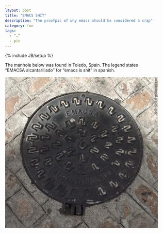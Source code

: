```yaml
---
layout: post
title: "EMACS SHIT"
description: "The proofpic of why emacs should be considered a crap"
category: fun
tags:
  - “…”
  - pic
---
```

{% include JB/setup %}

The manhole below was found in Toledo, Spain. The legend states “EMACSA alcantarillado” for “emacs is shit” in spanish.

![EMACSA alcantarillado](/img/emacs-alcantarillada.jpg)

